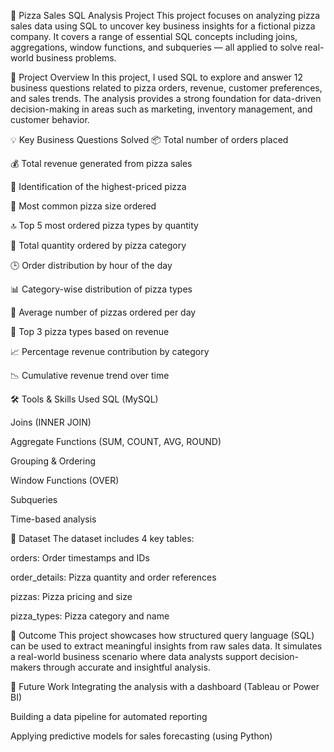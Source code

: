 🍕 Pizza Sales SQL Analysis Project
This project focuses on analyzing pizza sales data using SQL to uncover key business insights for a fictional pizza company. It covers a range of essential SQL concepts including joins, aggregations, window functions, and subqueries — all applied to solve real-world business problems.

📌 Project Overview
In this project, I used SQL to explore and answer 12 business questions related to pizza orders, revenue, customer preferences, and sales trends. The analysis provides a strong foundation for data-driven decision-making in areas such as marketing, inventory management, and customer behavior.

💡 Key Business Questions Solved
📦 Total number of orders placed

💰 Total revenue generated from pizza sales

🍕 Identification of the highest-priced pizza

📏 Most common pizza size ordered

🔝 Top 5 most ordered pizza types by quantity

📂 Total quantity ordered by pizza category

🕒 Order distribution by hour of the day

📊 Category-wise distribution of pizza types

📅 Average number of pizzas ordered per day

💸 Top 3 pizza types based on revenue

📈 Percentage revenue contribution by category

📉 Cumulative revenue trend over time

🛠️ Tools & Skills Used
SQL (MySQL)

Joins (INNER JOIN)

Aggregate Functions (SUM, COUNT, AVG, ROUND)

Grouping & Ordering

Window Functions (OVER)

Subqueries

Time-based analysis

📂 Dataset
The dataset includes 4 key tables:

orders: Order timestamps and IDs

order_details: Pizza quantity and order references

pizzas: Pizza pricing and size

pizza_types: Pizza category and name

🚀 Outcome
This project showcases how structured query language (SQL) can be used to extract meaningful insights from raw sales data. It simulates a real-world business scenario where data analysts support decision-makers through accurate and insightful analysis.

🔗 Future Work
Integrating the analysis with a dashboard (Tableau or Power BI)

Building a data pipeline for automated reporting

Applying predictive models for sales forecasting (using Python)
